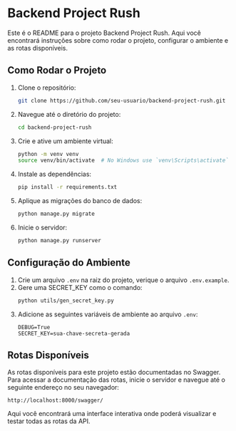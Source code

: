 # Backend Project Rush
Este é o README para o projeto Backend Project Rush. Aqui você encontrará instruções sobre como rodar o projeto, configurar o ambiente e as rotas disponíveis.

## Como Rodar o Projeto

1. Clone o repositório:
    ```sh
    git clone https://github.com/seu-usuario/backend-project-rush.git
    ```
2. Navegue até o diretório do projeto:
    ```sh
    cd backend-project-rush
    ```
3. Crie e ative um ambiente virtual:
    ```sh
    python -m venv venv
    source venv/bin/activate  # No Windows use `venv\Scripts\activate`
    ```
4. Instale as dependências:
    ```sh
    pip install -r requirements.txt
    ```
5. Aplique as migrações do banco de dados:
    ```sh
    python manage.py migrate
    ```
6. Inicie o servidor:
    ```sh
    python manage.py runserver
    ```

## Configuração do Ambiente

1. Crie um arquivo `.env` na raiz do projeto, verique o arquivo `.env.example`.
2. Gere uma SECRET_KEY como o comando:
    ```sh
    python utils/gen_secret_key.py
    ```
3. Adicione as seguintes variáveis de ambiente ao arquivo `.env`:
    ```env
    DEBUG=True
    SECRET_KEY=sua-chave-secreta-gerada
    ```

## Rotas Disponíveis

As rotas disponíveis para este projeto estão documentadas no Swagger. Para acessar a documentação das rotas, inicie o servidor e navegue até o seguinte endereço no seu navegador:

```
http://localhost:8000/swagger/
```

Aqui você encontrará uma interface interativa onde poderá visualizar e testar todas as rotas da API.
